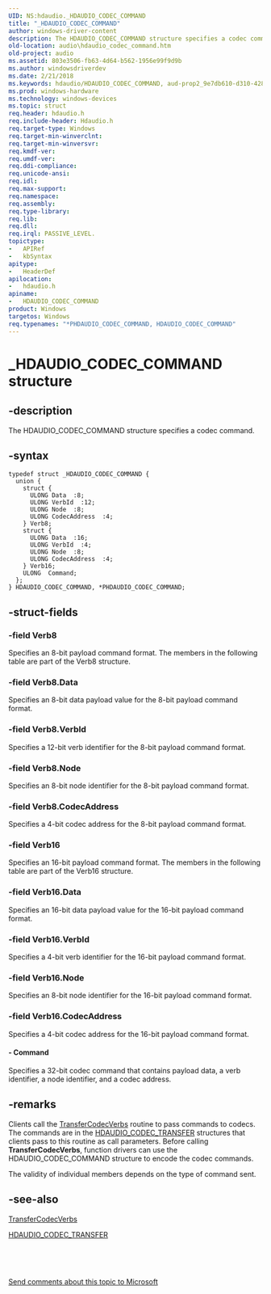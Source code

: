 ```yaml
---
UID: NS:hdaudio._HDAUDIO_CODEC_COMMAND
title: "_HDAUDIO_CODEC_COMMAND"
author: windows-driver-content
description: The HDAUDIO_CODEC_COMMAND structure specifies a codec command.
old-location: audio\hdaudio_codec_command.htm
old-project: audio
ms.assetid: 803e3506-fb63-4d64-b562-1956e99f9d9b
ms.author: windowsdriverdev
ms.date: 2/21/2018
ms.keywords: hdaudio/HDAUDIO_CODEC_COMMAND, aud-prop2_9e7db610-d310-4285-8556-7a88567c22b6.xml, hdaudio/PHDAUDIO_CODEC_COMMAND, HDAUDIO_CODEC_COMMAND structure [Audio Devices], *PHDAUDIO_CODEC_COMMAND, audio.hdaudio_codec_command, HDAUDIO_CODEC_COMMAND, _HDAUDIO_CODEC_COMMAND, PHDAUDIO_CODEC_COMMAND, PHDAUDIO_CODEC_COMMAND structure pointer [Audio Devices]
ms.prod: windows-hardware
ms.technology: windows-devices
ms.topic: struct
req.header: hdaudio.h
req.include-header: Hdaudio.h
req.target-type: Windows
req.target-min-winverclnt: 
req.target-min-winversvr: 
req.kmdf-ver: 
req.umdf-ver: 
req.ddi-compliance: 
req.unicode-ansi: 
req.idl: 
req.max-support: 
req.namespace: 
req.assembly: 
req.type-library: 
req.lib: 
req.dll: 
req.irql: PASSIVE_LEVEL.
topictype:
-	APIRef
-	kbSyntax
apitype:
-	HeaderDef
apilocation:
-	hdaudio.h
apiname:
-	HDAUDIO_CODEC_COMMAND
product: Windows
targetos: Windows
req.typenames: "*PHDAUDIO_CODEC_COMMAND, HDAUDIO_CODEC_COMMAND"
---
```


# _HDAUDIO_CODEC_COMMAND structure


## -description


The HDAUDIO_CODEC_COMMAND structure specifies a codec command.


## -syntax


````
typedef struct _HDAUDIO_CODEC_COMMAND {
  union {
    struct {
      ULONG Data  :8;
      ULONG VerbId  :12;
      ULONG Node  :8;
      ULONG CodecAddress  :4;
    } Verb8;
    struct {
      ULONG Data  :16;
      ULONG VerbId  :4;
      ULONG Node  :8;
      ULONG CodecAddress  :4;
    } Verb16;
    ULONG  Command;
  };
} HDAUDIO_CODEC_COMMAND, *PHDAUDIO_CODEC_COMMAND;
````


## -struct-fields




### -field Verb8

Specifies an 8-bit payload command format. The members in the following table are part of the Verb8 structure.
		   
		


### -field Verb8.Data

Specifies an 8-bit data payload value for the 8-bit payload command format.


### -field Verb8.VerbId

Specifies a 12-bit verb identifier for the 8-bit payload command format.


### -field Verb8.Node

Specifies an 8-bit node identifier for the 8-bit payload command format.


### -field Verb8.CodecAddress

Specifies a 4-bit codec address for the 8-bit payload command format.


### -field Verb16

Specifies an 16-bit payload command format. The members in the following table are part of the Verb16 structure.
		   
		


### -field Verb16.Data

Specifies an 16-bit data payload value for the 16-bit payload command format.


### -field Verb16.VerbId

Specifies a 4-bit verb identifier for the 16-bit payload command format.


### -field Verb16.Node

Specifies an 8-bit node identifier for the 16-bit payload command format.


### -field Verb16.CodecAddress

Specifies a 4-bit codec address for the 16-bit payload command format.


#### - Command

Specifies a 32-bit codec command that contains payload data, a verb identifier, a node identifier, and a codec address.


## -remarks



Clients call the <a href="..\hdaudio\nc-hdaudio-ptransfer_codec_verbs.md">TransferCodecVerbs</a> routine to pass commands to codecs. The commands are in the <a href="..\hdaudio\ns-hdaudio-_hdaudio_codec_transfer.md">HDAUDIO_CODEC_TRANSFER</a> structures that clients pass to this routine as call parameters. Before calling <b>TransferCodecVerbs</b>, function drivers can use the HDAUDIO_CODEC_COMMAND structure to encode the codec commands.

The validity of individual members depends on the type of command sent.




## -see-also

<a href="..\hdaudio\nc-hdaudio-ptransfer_codec_verbs.md">TransferCodecVerbs</a>



<a href="..\hdaudio\ns-hdaudio-_hdaudio_codec_transfer.md">HDAUDIO_CODEC_TRANSFER</a>



 

 

<a href="mailto:wsddocfb@microsoft.com?subject=Documentation%20feedback [audio\audio]:%20HDAUDIO_CODEC_COMMAND structure%20 RELEASE:%20(2/21/2018)&amp;body=%0A%0APRIVACY STATEMENT%0A%0AWe use your feedback to improve the documentation. We don't use your email address for any other purpose, and we'll remove your email address from our system after the issue that you're reporting is fixed. While we're working to fix this issue, we might send you an email message to ask for more info. Later, we might also send you an email message to let you know that we've addressed your feedback.%0A%0AFor more info about Microsoft's privacy policy, see http://privacy.microsoft.com/en-us/default.aspx." title="Send comments about this topic to Microsoft">Send comments about this topic to Microsoft</a>

